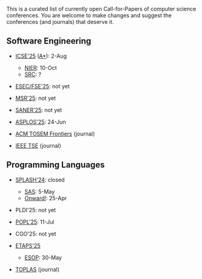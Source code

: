 This is a curated list of currently open Call-for-Papers of
computer science conferences. You are welcome to make changes
and suggest the conferences (and journals) that deserve it.

## Software Engineering

* [ICSE'25](https://conf.researchr.org/home/icse-2025) ([A*](https://portal.core.edu.au/conf-ranks/1209/)): 2-Aug
  * [NIER](https://conf.researchr.org/track/icse-2025/icse-2025-nier): 10-Oct
  * [SRC](https://conf.researchr.org/track/icse-2025/icse-2025-SRC): ?

* [ESEC/FSE'25](https://conf.researchr.org/home/fse-2025): not yet

* [MSR'25](https://www.msrconf.org/): not yet

* [SANER'25](https://conf.researchr.org/series/saner): not yet

* [ASPLOS'25](https://www.asplos-conference.org/asplos-2025-call-for-papers/): 24-Jun

* [ACM TOSEM Frontiers](https://dl.acm.org/journal/tosem/frontiers) (journal)

* [IEEE TSE](https://www.computer.org/csdl/journal/ts/write-for-us/15090) (journal)

## Programming Languages

* [SPLASH'24](https://2024.splashcon.org/): closed
  * [SAS](https://2024.splashcon.org/home/sas-2024): 5-May
  * [Onward!](https://2024.splashcon.org/track/splash-2024-Onward-Essays): 25-Apr

* PLDI'25: not yet

* [POPL'25](https://conf.researchr.org/home/POPL-2025): 11-Jul

* CGO'25: not yet

* [ETAPS'25](https://etaps.org/2025/cfp/)
  * [ESOP](https://etaps.org/2025/conferences/esop/): 30-May

* [TOPLAS](https://dl.acm.org/journal/toplas/author-guidelines) (journal)
